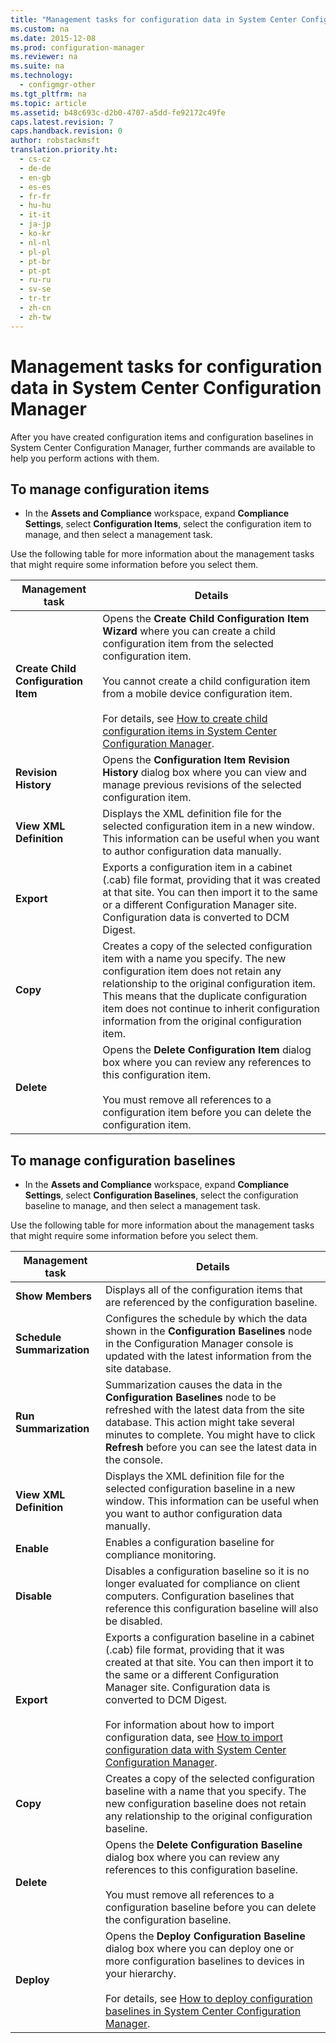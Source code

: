 ```yaml
---
title: "Management tasks for configuration data in System Center Configuration Manager"
ms.custom: na
ms.date: 2015-12-08
ms.prod: configuration-manager
ms.reviewer: na
ms.suite: na
ms.technology: 
  - configmgr-other
ms.tgt_pltfrm: na
ms.topic: article
ms.assetid: b48c693c-d2b0-4707-a5dd-fe92172c49fe
caps.latest.revision: 7
caps.handback.revision: 0
author: robstackmsft
translation.priority.ht: 
  - cs-cz
  - de-de
  - en-gb
  - es-es
  - fr-fr
  - hu-hu
  - it-it
  - ja-jp
  - ko-kr
  - nl-nl
  - pl-pl
  - pt-br
  - pt-pt
  - ru-ru
  - sv-se
  - tr-tr
  - zh-cn
  - zh-tw
---
```

# Management tasks for configuration data in System Center Configuration Manager
After you have created configuration items and configuration baselines in System Center Configuration Manager, further commands are available to help you perform actions with them.  
  
## To manage configuration items  
  
-   In the **Assets and Compliance** workspace, expand **Compliance Settings**, select **Configuration Items**, select the configuration item to manage, and then select a management task.  
  
 Use the following table for more information about the management tasks that might require some information before you select them.  
  
|Management task|Details|  
|---------------------|-------------|  
|**Create Child Configuration Item**|Opens the **Create Child Configuration Item Wizard** where you can create a child configuration item from the selected configuration item.<br /><br /> You cannot create a child configuration item from a mobile device configuration item.<br /><br /> For details, see [How to create child configuration items in System Center Configuration Manager](../../compliance/deploy-use/create-child-configuration-items.md).|  
|**Revision History**|Opens the **Configuration Item Revision History** dialog box where you can view and manage previous revisions of the selected configuration item.|  
|**View XML Definition**|Displays the XML definition file for the selected configuration item in a new window. This information can be useful when you want to author configuration data manually.|  
|**Export**|Exports a configuration item in a cabinet (.cab) file format, providing that it was created at that site. You can then import it to the same or a different Configuration Manager site. Configuration data is converted to DCM Digest.|  
|**Copy**|Creates a copy of the selected configuration item with a name you specify. The new configuration item does not retain any relationship to the original configuration item. This means that the duplicate configuration item does not continue to inherit configuration information from the original configuration item.|  
|**Delete**|Opens the **Delete Configuration Item** dialog box where you can review any references to this configuration item.<br /><br /> You must remove all references to a configuration item before you can delete the configuration item.|  
  
## To manage configuration baselines  
  
-   In the **Assets and Compliance** workspace, expand **Compliance Settings**, select **Configuration Baselines**, select the configuration baseline to manage, and then select a management task.  
  
 Use the following table for more information about the management tasks that might require some information before you select them.  
  
|Management task|Details|  
|---------------------|-------------|  
|**Show Members**|Displays all of the configuration items that are referenced by the configuration baseline.|  
|**Schedule Summarization**|Configures the schedule by which the data shown in the **Configuration Baselines** node in the Configuration Manager console is updated with the latest information from the site database.|  
|**Run Summarization**|Summarization causes the data in the **Configuration Baselines** node to be refreshed with the latest data from the site database. This action might take several minutes to complete. You might have to click **Refresh** before you can see the latest data in the console.|  
|**View XML Definition**|Displays the XML definition file for the selected configuration baseline in a new window. This information can be useful when you want to author configuration data manually.|  
|**Enable**|Enables a configuration baseline for compliance monitoring.|  
|**Disable**|Disables a configuration baseline so it is no longer evaluated for compliance on client computers. Configuration baselines that reference this configuration baseline will also be disabled.|  
|**Export**|Exports a configuration baseline in a cabinet (.cab) file format, providing that it was created at that site. You can then import it to the same or a different Configuration Manager site. Configuration data is converted to DCM Digest.<br /><br /> For information about how to import configuration data, see [How to import configuration data with System Center Configuration Manager](../../compliance/deploy-use/import-configuration-data.md).|  
|**Copy**|Creates a copy of the selected configuration baseline with a name that you specify. The new configuration baseline does not retain any relationship to the original configuration baseline.|  
|**Delete**|Opens the **Delete Configuration Baseline** dialog box where you can review any references to this configuration baseline.<br /><br /> You must remove all references to a configuration baseline before you can delete the configuration baseline.|  
|**Deploy**|Opens the **Deploy Configuration Baseline** dialog box where you can deploy one or more configuration baselines to devices in your hierarchy.<br /><br /> For details, see [How to deploy configuration baselines in System Center Configuration Manager](../../compliance/deploy-use/deploy-configuration-baselines.md).|  
  
